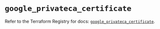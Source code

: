 # `google_privateca_certificate`

Refer to the Terraform Registry for docs: [`google_privateca_certificate`](https://registry.terraform.io/providers/hashicorp/google-beta/5.38.0/docs/resources/google_privateca_certificate).
